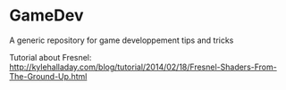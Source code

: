 # GameDev
A generic repository for game developpement tips and tricks

Tutorial about Fresnel:
http://kylehalladay.com/blog/tutorial/2014/02/18/Fresnel-Shaders-From-The-Ground-Up.html


